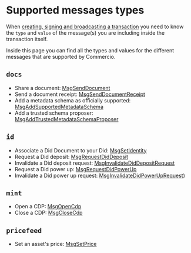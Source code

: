 # Supported messages types
When [creating, signing and broadcasting a transaction](create-sign-broadcast-tx.md) you need to 
know the `type` and `value` of the message(s) you are including inside the transaction itself. 

Inside this page you can find all the types and values for the different messages that are supported by Commercio. 

## `docs`
* Share a document: [MsgSendDocument](../x/docs/tx/send-document.md#transaction-message) 
* Send a document receipt: [MsgSendDocumentReceipt](../x/docs/tx/send-document-receipt.md#transaction-message)
* Add a metadata schema as officially supported: [MsgAddSupportedMetadataSchema](../x/docs/tx/add-supported-metadata-schema.md)
* Add a trusted schema proposer: [MsgAddTrustedMetadataSchemaProposer](../x/docs/tx/add-trusted-metadata-schema-proposer.md)

## `id`
* Associate a Did Document to your Did: [MsgSetIdentity](../x/id/tx/associate-a-did-document.md)
* Request a Did deposit: [MsgRequestDidDeposit](../x/id/tx/request-did-deposit.md)
* Invalidate a Did deposit request: [MsgInvalidateDidDepositRequest](../x/id/tx/invalidate-did-deposit-request.md)
* Request a Did power up: [MsgRequestDidPowerUp](../x/id/tx/request-did-power-up.md)
* Invalidate a Did power up request: [MsgInvalidateDidPowerUpRequest](../x/id/tx/invalidate-did-power-up-request.md))

## `mint`
* Open a CDP: [MsgOpenCdp](../x/commerciomint/tx/open-cdp.md)
* Close a CDP: [MsgCloseCdp](../x/commerciomint/tx/close-cdp.md)

## `pricefeed`
* Set an asset's price: [MsgSetPrice](../x/pricefeed/tx/add-price.md)
